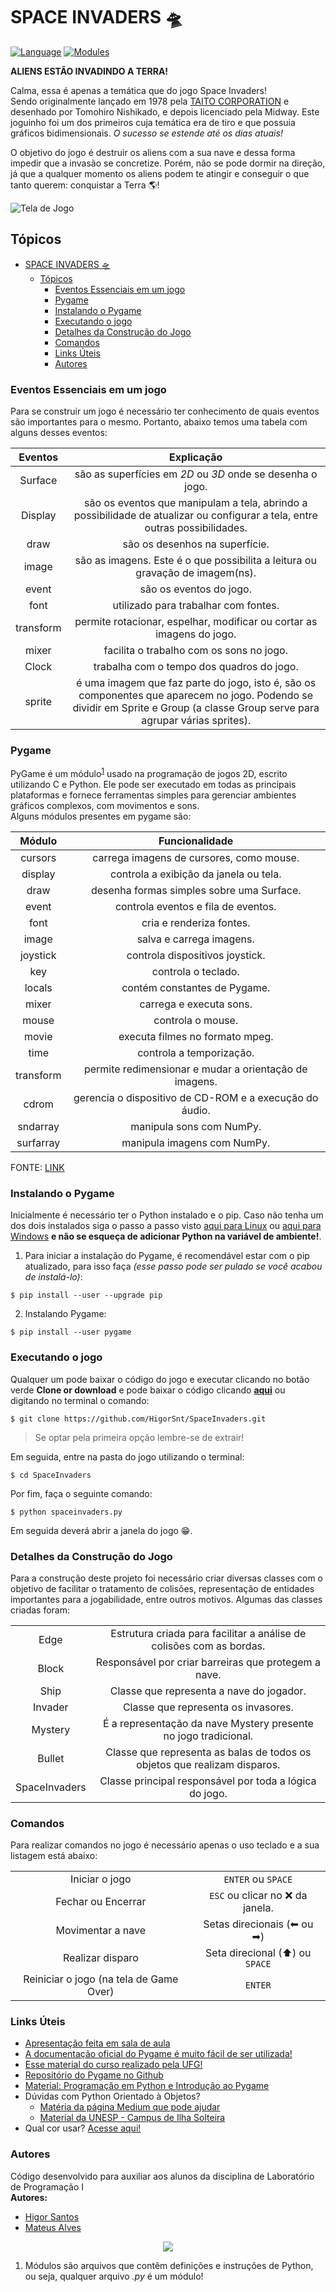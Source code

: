# SPACE INVADERS 🛸

[![Language](https://img.shields.io/badge/python-%3E=%202.7-blue?style=flat-square&logo=appveyor)](https://www.python.org)
[![Modules](https://img.shields.io/badge/modules-pygame-green?style=flat-square&logo=appveyor)](https://www.pygame.org/docs/)

**ALIENS ESTÃO INVADINDO A TERRA!**

Calma, essa é apenas a temática que do jogo Space Invaders!  
Sendo originalmente lançado em 1978 pela [TAITO CORPORATION](https://www.taito.com/) e desenhado por Tomohiro Nishikado, e depois licenciado pela Midway. Este joguinho foi um dos primeiros cuja temática era de tiro e que possuia gráficos bidimensionais. _O sucesso se estende até os dias atuais!_

O objetivo do jogo é destruir os aliens com a sua nave e dessa forma impedir que a invasão se concretize. Porém, não se pode dormir na direção, já que a qualquer momento os aliens podem te atingir e conseguir o que tanto querem: conquistar a Terra 🌎!

![Tela de Jogo](images/telainicial.gif)

## Tópicos

- [SPACE INVADERS 🛸](#space-invaders-%f0%9f%9b%b8)
  - [Tópicos](#t%c3%b3picos)
    - [Eventos Essenciais em um jogo](#eventos-essenciais-em-um-jogo)
    - [Pygame](#pygame)
    - [Instalando o Pygame](#instalando-o-pygame)
    - [Executando o jogo](#executando-o-jogo)
    - [Detalhes da Construção do Jogo](#detalhes-da-constru%c3%a7%c3%a3o-do-jogo)
    - [Comandos](#comandos)
    - [Links Úteis](#links-%c3%9ateis)
    - [Autores](#autores)

### Eventos Essenciais em um jogo

Para se construir um jogo é necessário ter conhecimento de quais eventos são importantes para o mesmo. Portanto, abaixo temos uma tabela com alguns desses eventos:

|            Eventos               |                                  Explicação                                          |
|:--------------------------------:|:------------------------------------------------------------------------------------:|
|               Surface            |              são as superfícies em _2D_ ou _3D_ onde se desenha o jogo.|
|               Display            | são os eventos que manipulam a tela, abrindo a possibilidade de atualizar ou configurar a tela, entre outras possibilidades.|
|               draw               |                 são os desenhos na superfície.  |
|               image              |        são as imagens. Este é o que possibilita a leitura ou gravação de imagem(ns). |
|               event              |                    são os eventos do jogo. |
|               font               |                 utilizado para trabalhar com fontes. |
|               transform          | permite rotacionar, espelhar, modificar ou cortar as imagens do jogo. |
|               mixer              |       facilita o trabalho com os sons no jogo.               |
|               Clock              |       trabalha com o tempo dos quadros do jogo.              |
|               sprite             |é uma imagem que faz parte do jogo, isto é, são os componentes que aparecem no jogo. Podendo se dividir em Sprite e Group (a classe Group serve para agrupar várias sprites).|

### Pygame

PyGame é um módulo<sup>[1](#footnote-1)</sup> usado na programação de jogos 2D, escrito utilizando C e Python. Ele pode ser executado em todas as principais plataformas e fornece ferramentas simples para gerenciar ambientes gráficos complexos, com movimentos e sons.  
Alguns módulos presentes em pygame são:  


|            Módulo                |               Funcionalidade                                    |
|:--------------------------------:|:---------------------------------------------------------------:|
|               cursors            |            carrega imagens de cursores, como mouse.              |
|               display            |             controla a exibição da janela ou tela.              |
|                draw              |           desenha formas simples sobre uma Surface.             |
|                event             |              controla eventos e fila de eventos.                |
|                font              |                    cria e renderiza fontes.                     |
|                image             |                    salva e carrega imagens.                     |
|              joystick            |             controla dispositivos joystick.                     |
|                 key              |                       controla o teclado.                       |
|                locals            |                contém constantes de Pygame.                     |
|                mixer             |                     carrega e executa sons.                     |
|                mouse             |                       controla o mouse.                         |
|               movie              |                executa filmes no formato mpeg.                  |
|                time              |                     controla a temporização.                    |
|             transform            |    permite redimensionar e mudar a orientação de imagens.       |
|               cdrom              |    gerencia o dispositivo de CD-ROM e a execução do áudio.      |
|              sndarray            |                    manipula sons com NumPy.                     |
|             surfarray            |                   manipula imagens com NumPy.                   |


FONTE: [LINK](http://www.labtime.ufg.br/cgames/pdf/CProgPy_Pygame.pdf)

### Instalando o Pygame

Inicialmente é necessário ter o Python instalado e o pip. Caso não tenha um dos dois instalados siga o passo a passo visto [aqui para Linux](https://python.org.br/instalacao-linux/) ou [aqui para Windows](https://python.org.br/instalacao-windows/) **e não se esqueça de adicionar Python na variável de ambiente!**.

1. Para iniciar a instalação do Pygame, é recomendável estar com o pip atualizado, para isso faça _(esse passo pode ser pulado se você acabou de instalá-lo)_:

```
$ pip install --user --upgrade pip 
```

2. Instalando Pygame:

```
$ pip install --user pygame
```

### Executando o jogo

Qualquer um pode baixar o código do jogo e executar clicando no botão verde **Clone or download** e pode baixar o código clicando [**aqui**](https://github.com/HigorSnt/SpaceInvaders/archive/master.zip) ou digitando no terminal o comando:

```
$ git clone https://github.com/HigorSnt/SpaceInvaders.git
```

> Se optar pela primeira opção lembre-se de extrair!

Em seguida, entre na pasta do jogo utilizando o terminal:

```
$ cd SpaceInvaders
```

Por fim, faça o seguinte comando:

```
$ python spaceinvaders.py
```

Em seguida deverá abrir a janela do jogo 😁.

### Detalhes da Construção do Jogo

Para a construção deste projeto foi necessário criar diversas classes com o objetivo de facilitar o tratamento de colisões, representação de entidades importantes para a jogabilidade, entre outros motivos. Algumas das classes criadas foram:

<table style="text-align:center">
  <tr>
    <td>Edge</td>
    <td>Estrutura criada para facilitar a análise de colisões com as bordas.</td>
  </tr>
  <tr>
    <td>Block</td>
    <td>Responsável por criar barreiras que protegem a nave.</td>
  </tr>
  <tr>
    <td>Ship</td>
    <td>Classe que representa a nave do jogador.</td>
  </tr>
  <tr>
    <td>Invader</td>
    <td>Classe que representa os invasores.</td>
  </tr>
  <tr>
    <td>Mystery</td>
    <td>É a representação da nave Mystery presente no jogo tradicional.</td>
  </tr>
  <tr>
    <td>Bullet</td>
    <td>Classe que representa as balas de todos os objetos que realizam disparos.</td>
  </tr>
  <tr>
    <td>SpaceInvaders</td>
    <td>Classe principal responsável por toda a lógica do jogo.</td>
  </tr>
</table>

### Comandos

Para realizar comandos no jogo é necessário apenas o uso teclado e a sua listagem está abaixo:

<table style="text-align:center">
  <tr>
    <td>Iniciar o jogo</td>
    <td><code>ENTER</code> ou <code>SPACE</code></td>
  </tr>
  <tr>
    <td>Fechar ou Encerrar</td>
    <td><code>ESC</code> ou clicar no ❌ da janela.</td>
  </tr>
  <tr>
    <td>Movimentar a nave</td>
    <td>Setas direcionais (⬅ ou ➡)</td>
  </tr>
  <tr>
    <td>Realizar disparo</td>
    <td>Seta direcional (⬆) ou <code>SPACE</code></td>
  </tr>
  <tr>
    <td>Reiniciar o jogo (na tela de Game Over)</td>
    <td><code>ENTER</code></td>
  </tr>
</table>

### Links Úteis

* [Apresentação feita em sala de aula](https://docs.google.com/presentation/d/17zlx3HSecMyiAkZ4KWEEa_797A9hyfjCF2dA1NOeEss/edit?usp=sharing)
* [A documentação oficial do Pygame é muito fácil de ser utilizada!](https://www.pygame.org/docs/)
* [Esse material do curso realizado pela UFG!](http://www.labtime.ufg.br/cgames/pdf/CProgPy_Pygame.pdf)
* [Repositório do Pygame no Github](https://github.com/pygame/pygame)
* [Material: Programação em Python e Introdução ao Pygame](http://www.dainf.ct.utfpr.edu.br/petcoce/wp-content/uploads/2013/09/document.pdf)
* Dúvidas com Python Orientado à Objetos?
    * [Matéria da página Medium que pode ajudar](https://medium.com/@nicolasbontempo/programando-python-orientado-a-objetos-d0069b2f1eb5)
    * [Material da UNESP - Campus de Ilha Solteira](https://www.dcc.ufrj.br/~fabiom/mab225/pythonoo.pdf)
 * Qual cor usar? [Acesse aqui!](http://www.erikasarti.com/html/tabela-cores/)
  
  


### Autores

Código desenvolvido para auxiliar aos alunos da disciplina de Laboratório de Programação I  
**Autores:**  
* [Higor Santos](https://github.com/HigorSnt)  
* [Mateus Alves](https://github.com/mateustranquilino)
  

<p align="center">
  <img src="http://alumni.computacao.ufcg.edu.br/static/logica/images/logo.png"/>  
</p>
  
  
1. <a name="footnote-1"></a> Módulos são arquivos que contêm definições e instruções de Python, ou seja, qualquer arquivo _.py_ é um módulo!
